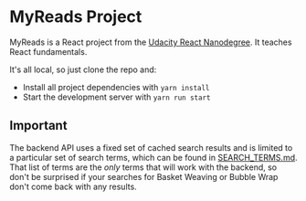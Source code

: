 # MyReads Project

MyReads is a React project from the [Udacity React Nanodegree](https://www.udacity.com/course/react-nanodegree--nd019). It teaches React fundamentals.

It's all local, so just clone the repo and:

* Install all project dependencies with `yarn install`
* Start the development server with `yarn run start`

## Important
The backend API uses a fixed set of cached search results and is limited to a particular set of search terms, which can be found in [SEARCH_TERMS.md](SEARCH_TERMS.md). That list of terms are the _only_ terms that will work with the backend, so don't be surprised if your searches for Basket Weaving or Bubble Wrap don't come back with any results.
